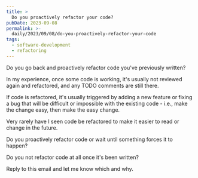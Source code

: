 ```yaml
---
title: >
  Do you proactively refactor your code?
pubDate: 2023-09-08
permalink: >-
  daily/2023/09/08/do-you-proactively-refactor-your-code
tags:
  - software-development
  - refactoring
---
```


Do you go back and proactively refactor code you've previously written?

In my experience, once some code is working, it's usually not reviewed again and refactored, and any TODO comments are still there.

If code is refactored, it's usually triggered by adding a new feature or fixing a bug that will be difficult or impossible with the existing code - i.e., make the change easy, then make the easy change.

Very rarely have I seen code be refactored to make it easier to read or change in the future.

Do you proactively refactor code or wait until something forces it to happen?

Do you not refactor code at all once it's been written?

Reply to this email and let me know which and why.

